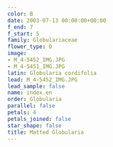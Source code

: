```yaml
---
color: B
date: 2003-07-13 00:00:00+00:00
f_end: 7
f_start: 5
family: Globulariaceae
flower_type: O
image:
- M_4-5452_IMG.JPG
- M_4-5451_IMG.JPG
latin: Globularia cordifolia
lead: M_4-5452_IMG.JPG
lead_sample: false
name: index.en
order: Globularia
parallel: false
petals: 4
petals_joined: false
star_shape: false
title: Matted Globularia
---
```

